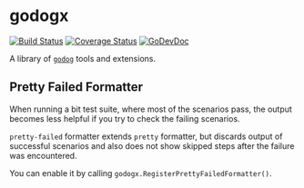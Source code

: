 # godogx

[![Build Status](https://github.com/bool64/godogx/workflows/test-unit/badge.svg)](https://github.com/bool64/godogx/actions?query=branch%3Amaster+workflow%3Atest-unit)
[![Coverage Status](https://codecov.io/gh/bool64/godogx/branch/master/graph/badge.svg)](https://codecov.io/gh/bool64/godogx)
[![GoDevDoc](https://img.shields.io/badge/dev-doc-00ADD8?logo=go)](https://pkg.go.dev/github.com/bool64/godogx)
<!--[![Time Tracker](https://wakatime.com/badge/github/bool64/godogx.svg)](https://wakatime.com/badge/github/bool64/godogx)
![Code lines](https://sloc.xyz/github/bool64/godogx/?category=code)
![Comments](https://sloc.xyz/github/bool64/godogx/?category=comments)--->

A library of [`godog`](https://github.com/cucumber/godog) tools and extensions.

## Pretty Failed Formatter

When running a bit test suite, where most of the scenarios pass, the output becomes less helpful if you try to check the
failing scenarios.

`pretty-failed` formatter extends `pretty` formatter, but discards output of successful scenarios and also does not show
skipped steps after the failure was encountered.

You can enable it by calling `godogx.RegisterPrettyFailedFormatter()`.

